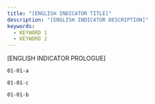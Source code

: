 ```yaml
---
title: "[ENGLISH INDICATOR TITLE]"
description: "[ENGLISH INDICATOR DESCRIPTION]"
keywords:
  - KEYWORD 1
  - KEYWORD 2
---
```

<!-- Prologue start -->

[ENGLISH INDICATOR PROLOGUE]

<!-- Prologue end -->

```chart
01-01-a
```

```chart
01-01-c
```

```chart
01-01-b
```
